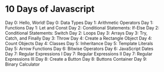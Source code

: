 # 10 Days of Javascript

Day 0: Hello, World!
Day 0: Data Types
Day 1: Arithmetic Operators
Day 1: Functions
Day 1: Let and Const
Day 2: Conditional Statements: If-Else
Day 2: Conditional Statements: Switch
Day 2: Loops
Day 3: Arrays
Day 3: Try, Catch, and Finally
Day 3: Throw
Day 4: Create a Rectangle Object
Day 4: Count Objects
Day 4: Classes
Day 5: Inheritance
Day 5: Template Literals
Day 5: Arrow Functions
Day 6: Bitwise Operators
Day 6: JavaScript Dates
Day 7: Regular Expressions I
Day 7: Regular Expressions II
Day 7: Regular Expressions III
Day 8: Create a Button
Day 8: Buttons Container
Day 9: Binary Calculator






